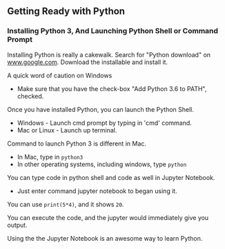 ## Getting Ready with Python

### Installing Python 3, And Launching Python Shell or Command Prompt

Installing Python is really a cakewalk. Search for "Python download" on www.google.com. Download the installable and install it.

A quick word of caution on Windows
- Make sure that you have the check-box "Add Python 3.6 to PATH", checked. 

Once you have installed Python, you can launch the Python Shell. 
- Windows - Launch cmd prompt by typing in 'cmd' command. 
- Mac or Linux - Launch up terminal. 

Command to launch Python 3 is different in Mac.
- In Mac, type in `python3`
- In other operating systems, including windows, type `python`

You can type code in python shell and code as well in Jupyter Notebook. 

- Just enter command jupyter notebook to began using it.

You can use ```print(5*4)```, and it shows ```20```. 

You can execute the code, and the jupyter would immediately give you output.

Using the the Jupyter Notebook is an awesome way to learn Python. 
